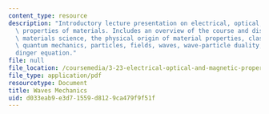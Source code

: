 ```yaml
---
content_type: resource
description: "Introductory lecture presentation on electrical, optical, and magnetic\
  \ properties of materials. Includes an overview of the course and discussion of\
  \ materials science, the physical origin of material properties, classical mechanics,\
  \ quantum mechanics, particles, fields, waves, wave-particle duality, and  the Schr\xF6\
  dinger equation."
file: null
file_location: /coursemedia/3-23-electrical-optical-and-magnetic-properties-of-materials-fall-2007/d033eab9e3d71559d8129ca479f9f51f_lec1.pdf
file_type: application/pdf
resourcetype: Document
title: Waves Mechanics
uid: d033eab9-e3d7-1559-d812-9ca479f9f51f
---
```

